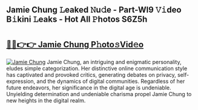 ## Jamie Chung 𝙻eaked 𝙽u𝚍e - Part-Wl9 𝚅𝚒deo B𝚒kini 𝙻eaks - Hot All 𝙿hotos S6Z5h

# <h2><a href="http://ld3xjh5.urlbe.top/?page=Jamie+Chung">🔗🔗👉👉 Jamie Chung P𝚑oto𝚜Vid𝚎o</a></h2>

[![Jamie Chung](https://i.imgur.com/eBuTRDB.gif)](http://ld3xjh5.urlbe.top/?page=Jamie+Chung)
Jamie Chung, an intriguing and enigmatic personality, eludes simple categorization. Her distinctive online communication style has captivated and provoked critics, generating debates on privacy, self-expression, and the dynamics of digital communities. Regardless of her future endeavors, her significance in the digital age is undeniable. Unyielding determination and undeniable charisma propel Jamie Chung to new heights in the digital realm.
